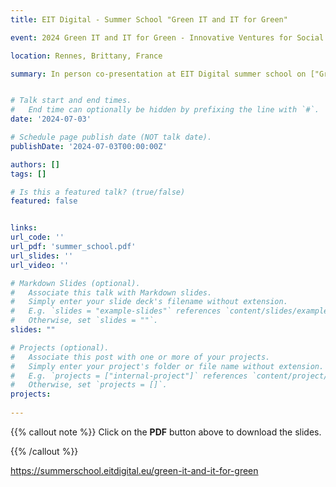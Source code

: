 ```yaml
---
title: EIT Digital - Summer School "Green IT and IT for Green"

event: 2024 Green IT and IT for Green - Innovative Ventures for Social and Environmental Sustainability

location: Rennes, Brittany, France

summary: In person co-presentation at EIT Digital summer school on ["Green IT and IT for Green"](https://summerschool.eitdigital.eu/green-it-and-it-for-green)


# Talk start and end times.
#   End time can optionally be hidden by prefixing the line with `#`.
date: '2024-07-03'

# Schedule page publish date (NOT talk date).
publishDate: '2024-07-03T00:00:00Z'

authors: []
tags: []

# Is this a featured talk? (true/false)
featured: false


links:
url_code: ''
url_pdf: 'summer_school.pdf'
url_slides: ''
url_video: ''

# Markdown Slides (optional).
#   Associate this talk with Markdown slides.
#   Simply enter your slide deck's filename without extension.
#   E.g. `slides = "example-slides"` references `content/slides/example-slides.md`.
#   Otherwise, set `slides = ""`.
slides: ""

# Projects (optional).
#   Associate this post with one or more of your projects.
#   Simply enter your project's folder or file name without extension.
#   E.g. `projects = ["internal-project"]` references `content/project/deep-learning/index.md`.
#   Otherwise, set `projects = []`.
projects:
  
---
```

{{% callout note %}}
Click on the **PDF** button above to download the slides.



{{% /callout %}}


https://summerschool.eitdigital.eu/green-it-and-it-for-green
